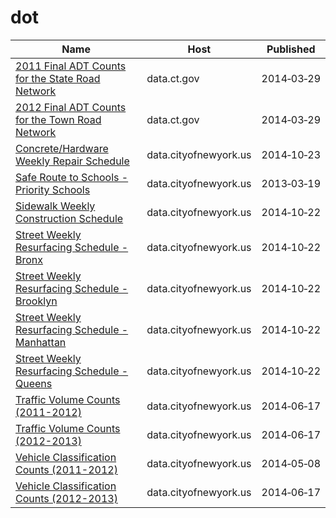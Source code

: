 # dot

Name | Host | Published
---- | ---- | ---------
[2011 Final ADT Counts for the State Road Network](../datasets/25bh-kn7t.md) | data.ct.gov | 2014&#x2011;03&#x2011;29
[2012 Final ADT Counts for the Town Road Network](../datasets/6pv4-wi89.md) | data.ct.gov | 2014&#x2011;03&#x2011;29
[Concrete/Hardware Weekly Repair Schedule](../datasets/78sp-6jhj.md) | data.cityofnewyork.us | 2014&#x2011;10&#x2011;23
[Safe Route to Schools - Priority Schools](../datasets/pc34-d3sx.md) | data.cityofnewyork.us | 2013&#x2011;03&#x2011;19
[Sidewalk Weekly Construction Schedule](../datasets/r528-jcks.md) | data.cityofnewyork.us | 2014&#x2011;10&#x2011;22
[Street Weekly Resurfacing Schedule - Bronx](../datasets/7299-2etw.md) | data.cityofnewyork.us | 2014&#x2011;10&#x2011;22
[Street Weekly Resurfacing Schedule - Brooklyn](../datasets/psmp-cmuu.md) | data.cityofnewyork.us | 2014&#x2011;10&#x2011;22
[Street Weekly Resurfacing Schedule - Manhattan](../datasets/9gzt-8w5q.md) | data.cityofnewyork.us | 2014&#x2011;10&#x2011;22
[Street Weekly Resurfacing Schedule - Queens](../datasets/nuxu-5fjs.md) | data.cityofnewyork.us | 2014&#x2011;10&#x2011;22
[Traffic Volume Counts (2011-2012)](../datasets/wng2-85mv.md) | data.cityofnewyork.us | 2014&#x2011;06&#x2011;17
[Traffic Volume Counts (2012-2013)](../datasets/p424-amsu.md) | data.cityofnewyork.us | 2014&#x2011;06&#x2011;17
[Vehicle Classification Counts (2011-2012)](../datasets/t9nw-j73k.md) | data.cityofnewyork.us | 2014&#x2011;05&#x2011;08
[Vehicle Classification Counts (2012-2013)](../datasets/ae5u-upr6.md) | data.cityofnewyork.us | 2014&#x2011;06&#x2011;17

